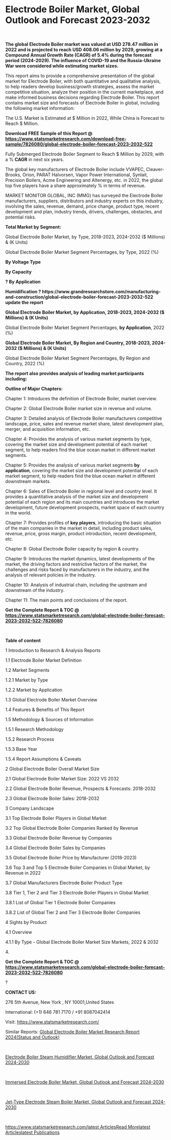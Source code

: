 <h1>Electrode Boiler Market, Global Outlook and Forecast 2023-2032</h1><br/><p><strong>The global Electrode Boiler market was valued at USD 278.47 million in 2022 and is projected to reach USD 408.06 million by 2029, growing at a Compound Annual Growth Rate (<strong>CAGR</strong>) of 5.4% during the forecast period (2024-2029). The influence of COVID-19 and the Russia-Ukraine War were considered while estimating market sizes.</strong></p>
 
 
 
 <p>This report aims to provide a comprehensive presentation of the global market for Electrode Boiler, with both quantitative and qualitative analysis, to help readers develop business/growth strategies, assess the market competitive situation, analyze their position in the current marketplace, and make informed business decisions regarding Electrode Boiler. This report contains market size and forecasts of Electrode Boiler in global, including the following market information:</p>
 
 
 
 <p>The U.S. Market is Estimated at $ Million in 2022, While China is Forecast to Reach $ Million.</p>
 
 
 
 <p><strong>Download FREE Sample of this Report @ <a href="https://www.statsmarketresearch.com/download-free-sample/7826080/global-electrode-boiler-forecast-2023-2032-522">https://www.statsmarketresearch.com/download-free-sample/7826080/global-electrode-boiler-forecast-2023-2032-522</a></strong></p>
 
 
 
 <p>Fully Submerged Electrode Boiler Segment to Reach $ Million by 2029, with a % <strong>CAGR</strong> in next six years.</p>
 
 
 
 <p>The global key manufacturers of Electrode Boiler include VVAPEC, Cleaver-Brooks, Orion, PARAT Halvorsen, Vapor Power International, Synlait, Precision Boilers, Acme Engineering and Altenergy, etc. in 2022, the global top five players have a share approximately % in terms of revenue.</p>
 
 
 
 <p>MARKET MONITOR GLOBAL, INC (MMG) has surveyed the Electrode Boiler manufacturers, suppliers, distributors and industry experts on this industry, involving the sales, revenue, demand, price change, product type, recent development and plan, industry trends, drivers, challenges, obstacles, and potential risks.</p>
 
 
 
 <p><strong>Total Market by Segment:</strong></p>
 
 
 
 <p>Global Electrode Boiler Market, by Type, 2018-2023, 2024-2032 ($ Millions) & (K Units)</p>
 
 
 
 <p>Global Electrode Boiler Market Segment Percentages, by Type, 2022 (%)</p>
 
 
 
 <p><strong>By Voltage Type</strong></p>
 
 
 
 <p><strong>By Capacity</strong></p>
 
 
 
 <p><strong>? <strong>By Application</strong></strong></p>
 
 
 
 <p><strong>Humidification ? https://www.grandresearchstore.com/manufacturing-and-construction/global-electrode-boiler-forecast-2023-2032-522 update the report</strong></p>
 
 
 
 <p><strong>Global Electrode Boiler Market, <strong>by Application</strong>, 2018-2023, 2024-2032 ($ Millions) & (K Units)</strong></p>
 
 
 
 <p>Global Electrode Boiler Market Segment Percentages, <strong>by Application</strong>, 2022 (%)</p>
 
 
 
 <p><strong>Global Electrode Boiler Market, By Region and Country, 2018-2023, 2024-2032 ($ Millions) & (K Units)</strong></p>
 
 
 
 <p>Global Electrode Boiler Market Segment Percentages, By Region and Country, 2022 (%)</p>
 
 
 
 <p><strong>The report also provides analysis of leading market participants including:</strong></p>
 
 
 
 <p><strong>Outline of Major Chapters:</strong></p>
 
 
 
 <p>Chapter 1: Introduces the definition of Electrode Boiler, market overview.</p>
 
 
 
 <p>Chapter 2: Global Electrode Boiler market size in revenue and volume.</p>
 
 
 
 <p>Chapter 3: Detailed analysis of Electrode Boiler manufacturers competitive landscape, price, sales and revenue market share, latest development plan, merger, and acquisition information, etc.</p>
 
 
 
 <p>Chapter 4: Provides the analysis of various market segments by type, covering the market size and development potential of each market segment, to help readers find the blue ocean market in different market segments.</p>
 
 
 
 <p>Chapter 5: Provides the analysis of various market segments <strong>by application</strong>, covering the market size and development potential of each market segment, to help readers find the blue ocean market in different downstream markets.</p>
 
 
 
 <p>Chapter 6: Sales of Electrode Boiler in regional level and country level. It provides a quantitative analysis of the market size and development potential of each region and its main countries and introduces the market development, future development prospects, market space of each country in the world.</p>
 
 
 
 <p>Chapter 7: Provides profiles of <strong>key players</strong>, introducing the basic situation of the main companies in the market in detail, including product sales, revenue, price, gross margin, product introduction, recent development, etc.</p>
 
 
 
 <p>Chapter 8: Global Electrode Boiler capacity by region & country.</p>
 
 
 
 <p>Chapter 9: Introduces the market dynamics, latest developments of the market, the driving factors and restrictive factors of the market, the challenges and risks faced by manufacturers in the industry, and the analysis of relevant policies in the industry.</p>
 
 
 
 <p>Chapter 10: Analysis of industrial chain, including the upstream and downstream of the industry.</p>
 
 
 
 <p>Chapter 11: The main points and conclusions of the report.</p>
 
 
 
 <div><b>Get the Complete Report & TOC @ <a href="https://www.statsmarketresearch.com/global-electrode-boiler-forecast-2023-2032-522-7826080">https://www.statsmarketresearch.com/global-electrode-boiler-forecast-2023-2032-522-7826080</a></b></div>
 
 
 
 <p><br />
 
 <b>Table of content</b></p>
 
 
 
 <p>1 Introduction to Research & Analysis Reports<br />
 
 1.1 Electrode Boiler Market Definition<br />
 
 1.2 Market Segments<br />
 
 1.2.1 Market by Type<br />
 
 1.2.2 Market by Application<br />
 
 1.3 Global Electrode Boiler Market Overview<br />
 
 1.4 Features & Benefits of This Report<br />
 
 1.5 Methodology & Sources of Information<br />
 
 1.5.1 Research Methodology<br />
 
 1.5.2 Research Process<br />
 
 1.5.3 Base Year<br />
 
 1.5.4 Report Assumptions & Caveats<br />
 
 2 Global Electrode Boiler Overall Market Size<br />
 
 2.1 Global Electrode Boiler Market Size: 2022 VS 2032<br />
 
 2.2 Global Electrode Boiler Revenue, Prospects & Forecasts: 2018-2032<br />
 
 2.3 Global Electrode Boiler Sales: 2018-2032<br />
 
 3 Company Landscape<br />
 
 3.1 Top Electrode Boiler Players in Global Market<br />
 
 3.2 Top Global Electrode Boiler Companies Ranked by Revenue<br />
 
 3.3 Global Electrode Boiler Revenue by Companies<br />
 
 3.4 Global Electrode Boiler Sales by Companies<br />
 
 3.5 Global Electrode Boiler Price by Manufacturer (2018-2023)<br />
 
 3.6 Top 3 and Top 5 Electrode Boiler Companies in Global Market, by Revenue in 2022<br />
 
 3.7 Global Manufacturers Electrode Boiler Product Type<br />
 
 3.8 Tier 1, Tier 2 and Tier 3 Electrode Boiler Players in Global Market<br />
 
 3.8.1 List of Global Tier 1 Electrode Boiler Companies<br />
 
 3.8.2 List of Global Tier 2 and Tier 3 Electrode Boiler Companies<br />
 
 4 Sights by Product<br />
 
 4.1 Overview<br />
 
 4.1.1 By Type - Global Electrode Boiler Market Size Markets, 2022 & 2032<br />
 
 4.</p>
 
 
 
 <div><b>Get the Complete Report & TOC @ <a href="https://www.statsmarketresearch.com/global-electrode-boiler-forecast-2023-2032-522-7826080">https://www.statsmarketresearch.com/global-electrode-boiler-forecast-2023-2032-522-7826080</a></b></div>
 
 
 
 <p>? </p>
 
 
 
 <p><b>CONTACT US:</b><br />
 
 276 5th Avenue, New York , NY 10001,United States<br />
 
 International: (+1) 646 781 7170 / +91 8087042414<br />
 
 Visit: <a href="https://www.statsmarketresearch.com/">https://www.statsmarketresearch.com/</a><br />
 
 Similar Reports: <a href="https://www.statsmarketresearch.com/global-electrode-boiler-forecast-2023-2032-522-7826080">Global Electrode Boiler Market Research Report 2024(Status and Outlook)</a><br />
 
 <br />
 
 <a href="https://www.statsmarketresearch.com/global-electrode-boiler-forecast-2023-2032-522-7826080">Electrode Boiler Steam Humidifier Market, Global Outlook and Forecast 2024-2030</a><br />
 
 <br />
 
 <a href="https://www.statsmarketresearch.com/global-electrode-boiler-forecast-2023-2032-522-7826080">Immersed Electrode Boiler Market, Global Outlook and Forecast 2024-2030</a><br />
 
 <br />
 
 <a href="https://www.statsmarketresearch.com/global-electrode-boiler-forecast-2023-2032-522-7826080">Jet-Type Electrode Steam Boiler Market, Global Outlook and Forecast 2024-2030</a><br />
 
 <br />
 
 <a href="https://gyeongbokgung.com">https://www.statsmarketresearch.com/</a><a href="https://hallyeomaritime.com">latest Articles</a><a href="https://jingwansa.com">Read More</a><a href="https://nguoiviet.jp/">latest Articles</a><a href="https://www.intelmarketresearch.com/">latest Publications</a></p>